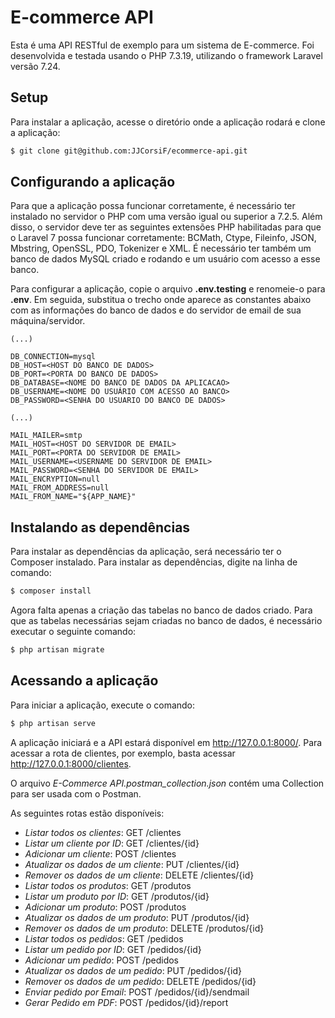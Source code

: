 # E-commerce API

Esta é uma API RESTful de exemplo para um sistema de E-commerce. Foi desenvolvida e testada usando o PHP 7.3.19, utilizando o framework Laravel versão 7.24.

## Setup
Para instalar a aplicação, acesse o diretório onde a aplicação rodará e clone a aplicação:

```bash
$ git clone git@github.com:JJCorsiF/ecommerce-api.git
```

## Configurando a aplicação
Para que a aplicação possa funcionar corretamente, é necessário ter instalado no servidor o PHP com uma versão igual ou superior a 7.2.5. Além disso, o servidor deve ter as seguintes extensões PHP habilitadas para que o Laravel 7 possa funcionar corretamente: BCMath, Ctype, Fileinfo, JSON, Mbstring, OpenSSL, PDO, Tokenizer e XML. É necessário ter também um banco de dados MySQL criado e rodando e um usuário com acesso a esse banco.

Para configurar a aplicação, copie o arquivo **.env.testing** e renomeie-o para **.env**. Em seguida, substitua o trecho onde aparece as constantes abaixo com as informações do banco de dados e do servidor de email de sua máquina/servidor.

```
(...)

DB_CONNECTION=mysql
DB_HOST=<HOST DO BANCO DE DADOS>
DB_PORT=<PORTA DO BANCO DE DADOS>
DB_DATABASE=<NOME DO BANCO DE DADOS DA APLICACAO>
DB_USERNAME=<NOME DO USUÁRIO COM ACESSO AO BANCO>
DB_PASSWORD=<SENHA DO USUARIO DO BANCO DE DADOS>

(...)

MAIL_MAILER=smtp
MAIL_HOST=<HOST DO SERVIDOR DE EMAIL>
MAIL_PORT=<PORTA DO SERVIDOR DE EMAIL>
MAIL_USERNAME=<USERNAME DO SERVIDOR DE EMAIL>
MAIL_PASSWORD=<SENHA DO SERVIDOR DE EMAIL>
MAIL_ENCRYPTION=null
MAIL_FROM_ADDRESS=null
MAIL_FROM_NAME="${APP_NAME}"
```

## Instalando as dependências
Para instalar as dependências da aplicação, será necessário ter o Composer instalado. Para instalar as dependências, digite na linha de comando:

```bash
$ composer install
```

Agora falta apenas a criação das tabelas no banco de dados criado. Para que as tabelas necessárias sejam criadas no banco de dados, é necessário executar o seguinte comando:

```bash
$ php artisan migrate
```

## Acessando a aplicação
Para iniciar a aplicação, execute o comando:

```bash
$ php artisan serve
```

A aplicação iniciará e a API estará disponível em http://127.0.0.1:8000/. Para acessar a rota de clientes, por exemplo, basta acessar http://127.0.0.1:8000/clientes.

O arquivo *E-Commerce API.postman_collection.json* contém uma Collection para ser usada com o Postman.

As seguintes rotas estão disponíveis:
- *Listar todos os clientes*: GET​ /clientes
- *Listar um cliente por ID*: GET​ /clientes/{id}
- *Adicionar um cliente*: POST​ /clientes
- *Atualizar os dados de um cliente*: PUT​ /clientes/{id}
- *Remover os dados de um cliente*: DELETE ​/clientes/{id}
- *Listar todos os produtos*: GET​ /produtos
- *Listar um produto por ID*: GET​ /produtos/{id}
- *Adicionar um produto*: POST​ /produtos
- *Atualizar os dados de um produto*: PUT​ /produtos/{id}
- *Remover os dados de um produto*: DELETE​ /produtos/{id}
- *Listar todos os pedidos*: GET​ /pedidos
- *Listar um pedido por ID*: GET​ /pedidos/{id}
- *Adicionar um pedido*: POST​ /pedidos
- *Atualizar os dados de um pedido*: PUT​ /pedidos/{id}
- *Remover os dados de um pedido*: DELETE​ /pedidos/{id}
- *Enviar pedido por Email*: POST​ /pedidos/{id}/sendmail
- *Gerar Pedido em PDF*: POST​ /pedidos/{id}/report